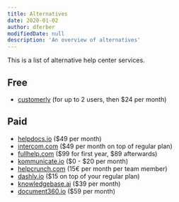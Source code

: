 ```yaml
---
title: Alternatives
date: 2020-01-02
author: dferber
modifiedDate: null
description: 'An overview of alternatives'
---
```


This is a list of alternative help center services.

## Free

- [customerly](https://www.customerly.io/en/knowledgebase-help-center-software-platform) (for up to 2 users, then \$24 per month)

## Paid

- [helpdocs.io](https://www.helpdocs.io/) (\$49 per month)
- [intercom.com](https://www.intercom.com/customer-support-software/knowledge-base) (\$49 per month on top of regular plan)
- [fullhelp.com](https://www.fullhelp.com/en) (\$99 for first year, \$89 afterwards)
- [kommunicate.io](https://www.kommunicate.io/product/helpcenter) ($0 - $20 per month)
- [helpcrunch.com](https://helpcrunch.com/knowledge-base.html) (15€ per month per team member)
- [dashly.io](https://www.dashly.io/knowledgebase) (\$15 on top of your regular plan)
- [knowledgebase.ai](https://www.knowledgebase.ai/) (\$39 per month)
- [document360.io](https://document360.io/) (\$59 per month)
